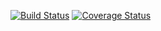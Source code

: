 [![Build Status](https://img.shields.io/travis/matthew-root/my-js-stack-from-scratch.svg?style=flat-square)](https://travis-ci.org/matthew-root/my-js-stack-from-scratch)
[![Coverage Status](https://img.shields.io/coveralls/matthew-root/my-js-stack-from-scratch.svg?style=flat-square)](https://coveralls.io/github/matthew-root/my-js-stack-from-scratch?branch=master)
